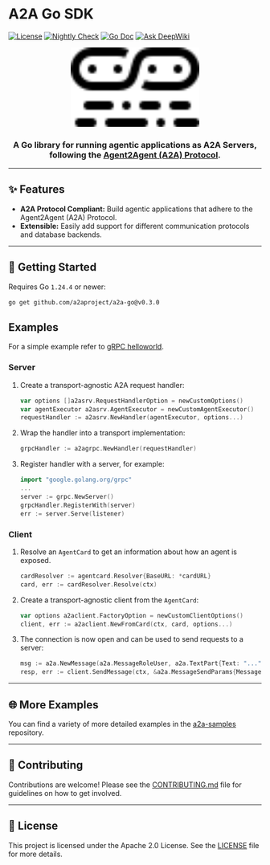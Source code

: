 # A2A Go SDK

[![License](https://img.shields.io/badge/License-Apache_2.0-blue.svg)](LICENSE)
[![Nightly Check](https://github.com/a2aproject/a2a-go/actions/workflows/nightly.yml/badge.svg)](https://github.com/a2aproject/a2a-go/actions/workflows/nightly.yml)
[![Go Doc](https://img.shields.io/badge/Go%20Package-Doc-blue.svg)](https://pkg.go.dev/github.com/a2aproject/a2a-go)
[![Ask DeepWiki](https://deepwiki.com/badge.svg)](https://deepwiki.com/a2aproject/a2a-go)

<!-- markdownlint-disable no-inline-html -->

<div align="center">
   <img src="https://raw.githubusercontent.com/a2aproject/A2A/refs/heads/main/docs/assets/a2a-logo-black.svg" width="256" alt="A2A Logo"/>
   <h3>
      A Go library for running agentic applications as A2A Servers, following the <a href="https://a2a-protocol.org">Agent2Agent (A2A) Protocol</a>.
   </h3>
</div>

<!-- markdownlint-enable no-inline-html -->

---

## ✨ Features

- **A2A Protocol Compliant:** Build agentic applications that adhere to the Agent2Agent (A2A) Protocol.
- **Extensible:** Easily add support for different communication protocols and database backends.

---

## 🚀 Getting Started

Requires Go `1.24.4` or newer:

```bash
go get github.com/a2aproject/a2a-go@v0.3.0
```

## Examples

For a simple example refer to [gRPC helloworld](./examples/grpc/helloworld).

### Server

1. Create a transport-agnostic A2A request handler:

    ```go
    var options []a2asrv.RequestHandlerOption = newCustomOptions()
    var agentExecutor a2asrv.AgentExecutor = newCustomAgentExecutor()
    requestHandler := a2asrv.NewHandler(agentExecutor, options...)
    ```

2. Wrap the handler into a transport implementation:

    ```go
    grpcHandler := a2agrpc.NewHandler(requestHandler)
    ```

3. Register handler with a server, for example:

    ```go
    import "google.golang.org/grpc"
    ...
    server := grpc.NewServer()
    grpcHandler.RegisterWith(server)
    err := server.Serve(listener)
    ```

### Client 

1. Resolve an `AgentCard` to get an information about how an agent is exposed.

    ```go
    cardResolver := agentcard.Resolver{BaseURL: *cardURL}
    card, err := cardResolver.Resolve(ctx)
    ```

2. Create a transport-agnostic client from the `AgentCard`:

    ```go
    var options a2aclient.FactoryOption = newCustomClientOptions()
	client, err := a2aclient.NewFromCard(ctx, card, options...)
    ```

3. The connection is now open and can be used to send requests to a server:

    ```go
    msg := a2a.NewMessage(a2a.MessageRoleUser, a2a.TextPart{Text: "..."})
    resp, err := client.SendMessage(ctx, &a2a.MessageSendParams{Message: msg})
    ```

---

## 🌐 More Examples

You can find a variety of more detailed examples in the [a2a-samples](https://github.com/a2aproject/a2a-samples) repository.

---

## 🤝 Contributing

Contributions are welcome! Please see the [CONTRIBUTING.md](CONTRIBUTING.md) file for guidelines on how to get involved.

---

## 📄 License

This project is licensed under the Apache 2.0 License. See the [LICENSE](LICENSE) file for more details.
